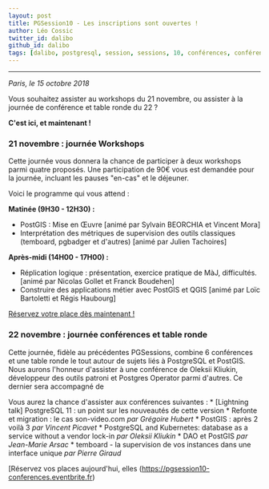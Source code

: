 ```yaml
---
layout: post
title: PGSession10 - Les inscriptions sont ouvertes !
author: Léo Cossic
twitter_id: dalibo
github_id: dalibo
tags: [dalibo, postgresql, session, sessions, 10, conférences, conférence, talk, talks, foss, floss, 2018]
---
```


---

*Paris, le 15 octobre 2018*

Vous souhaitez assister au workshops du 21 novembre, ou assister à la journée de conférence et table ronde du 22 ? 

**C'est ici, et maintenant !**

<!--MORE-->

### 21 novembre : journée Workshops

Cette journée vous donnera la chance de participer à deux workshops parmi quatre proposés. Une participation de 90€ vous est demandée pour la journée, incluant les pauses "en-cas" et le déjeuner. 

Voici le programme qui vous attend :

**Matinée (9H30 - 12H30) :**

   * PostGIS : Mise en Œuvre [animé par Sylvain BEORCHIA et Vincent Mora]
   * Interprétation des métriques de supervision des outils classiques (temboard, pgbadger et d'autres) [animé par Julien Tachoires]

**Après-midi (14H00 - 17H00) :**

   * Réplication logique : présentation, exercice pratique de MàJ, difficultés. [animé par Nicolas Gollet et Franck Boudehen]
   * Construire des applications métier avec PostGIS et QGIS [animé par Loïc Bartoletti et Régis Haubourg]

[Réservez votre place dès maintenant !](https://pgsession10-workshops.eventbrite.fr)

### 22 novembre : journée conférences et table ronde

Cette journée, fidèle au précédentes PGSessions, combine 6 conférences et une table ronde le tout autour de sujets liés à PostgreSQL et PostGIS. Nous aurons l'honneur d'assister à une conférence de Oleksii Kliukin, développeur des outils patroni et Postgres Operator parmi d'autres. Ce dernier sera accompagné de 

Vous aurez la chance d'assister aux conférences suivantes : 
    * [Lightning talk] PostgreSQL 11 : un point sur les nouveautés de cette version
    * Refonte et migration : le cas son-video.com *par Grégoire Hubert*
    * PostGIS : après 2 voilà 3 *par Vincent Picavet*
    * PostgreSQL and Kubernetes: database as a service without a vendor lock-in *par Oleksii Kliukin*
    * DAO et PostGIS *par Jean-Marie Arsac*
    * temboard - la supervision de vos instances dans une interface unique *par Pierre Giraud*


[Réservez vos places aujourd'hui, elles (https://pgsession10-conferences.eventbrite.fr)
